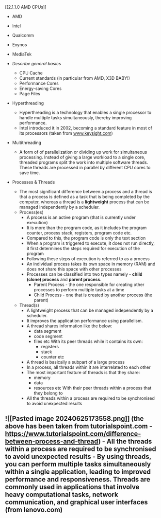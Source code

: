 [[2.1.1.0 AMD CPUs]]

- AMD
- Intel
- Qualcomm
- Exynos
- MediaTek


- *Describe general basics*
	- CPU Cache
	- Current standards (in particular from AMD, X3D BABY!)
	- Performance Cores
	- Energy-saving Cores
	- Page Files
	

- Hyperthreading
	- Hyperthreading is a technology that enables a single processor to handle multiple tasks simultaneously, thereby improving performance.
	- Intel introduced it in 2002, becoming a standard feature in most of its processors
	(taken from www.keysight.com)
- Multithreading
	- A form of of parallelization or dividing up work for simultaneous processing. Instead of giving a large workload to a single core, threaded programs split the work into multiple software threads. These threads are processed in parallel by different CPU cores to save time. 
- Processes & Threads
	- The most significant difference between a process and a thread is that a process is defined as a task that is being completed by the computer, whereas a thread is a **lightweight** process that can be managed independently by a scheduler. 
	- Process(es)
		- A process is an active program (that is currently under execution)
		- It is more than the program code, as it includes the program counter, process stack, registers, program code etc. 
		- Compared to this, the program code is only the text section
		- When a program is triggered to execute, it does not run directly, it first determines the steps required for execution of the program
		- Following these steps of execution is referred to as a process
		- An individual process takes its own space in memory (RAM) and does not share this space with other processes 
		- Processes can be classified into two types namely - **child (clone) process** and **parent process**. 
			- Parent Process - the one responsible for creating other processes to perform multiple tasks at a time
			- Child Process - one that is created by another process (the parent)
	- Thread(s)
		- A lightweight process that can be managed independently by a scheduler. 
		- It improves the application performance using parallelism.
		- A thread shares information like the below:
			- data segment
			- code segment
			- files etc
		  With its peer threads while it contains its own:
			  - registers
			  - stack
			  - counter etc
		- A thread is basically a subpart of a large process
		- In a process, all threads within it are interrelated to each other
		- The most important feature of threads is that they share:
			- memory
			- data
			- resources etc
		  With their peer threads within a process that they belong to
		- All the threads within a process are required to be synchronised to avoid unexpected results

![[Pasted image 20240625173558.png]]
 (the above has been taken from tutorialspoint.com - https://www.tutorialspoint.com/difference-between-process-and-thread)
		  - All the threads within a process are required to be synchronised to avoid unexpected results
		  - By using threads, you can perform multiple tasks simultaneously within a single application, leading to improved performance and responsiveness. Threads are commonly used in applications that involve heavy computational tasks, network communication, and graphical user interfaces (from lenovo.com)
- 
